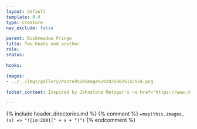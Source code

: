 ```yaml
---
layout: default
template: 0.4
type: creature
nav_exclude: false

parent: Duskmeadow Fringe
title: Two heads and another
role: 
status:

hooks:

images:
- ../../imgs/gallery/Pasted%20image%2020250825142524.png

footer_content: Inspired by Johnstone Metzger's <a href="https://www.drivethrurpg.com/en/product/226083/dungeon-full-of-monsters">Dungeon Full of Monsters</a>. Art by Nathan Jones. 

---
```


{% include header_directories.md %}
{% comment %}
`=map(this.images, (x) => "![im|200](" + x + ")")`
{% endcomment %}